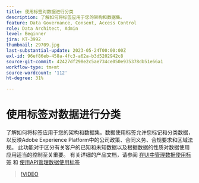 ```yaml
---
title: 使用标签对数据进行分类
description: 了解如何将标签应用于您的架构和数据集。
feature: Data Governance, Consent, Access Control
role: Data Architect, Admin
level: Beginner
jira: KT-3992
thumbnail: 29709.jpg
last-substantial-update: 2023-05-24T00:00:00Z
exl-id: 96ef86eb-458a-4fc3-a62a-b3d5202942c8
source-git-commit: 42427df298e2c5ae734ce050e935378db51e66a1
workflow-type: tm+mt
source-wordcount: '112'
ht-degree: 31%

---
```


# 使用标签对数据进行分类

了解如何将标签应用于您的架构和数据集。数据使用标签允许您标记和分类数据，以反映Adobe Experience Platform中的公司政策、合同义务、合规要求和区域法规。 此功能对于区分有关客户的已知和未知数据以及根据数据的性质对数据使用应用适当的控制至关重要。 有关详细的产品文档，请参阅 [在UI中管理数据使用标签](https://experienceleague.adobe.com/docs/experience-platform/data-governance/labels/user-guide.html?lang=zh-Hant) 和 [使用API管理数据使用标签](https://experienceleague.adobe.com/docs/experience-platform/data-governance/labels/dataset-api.html)

>[!VIDEO](https://video.tv.adobe.com/v/29709?learn=on)
